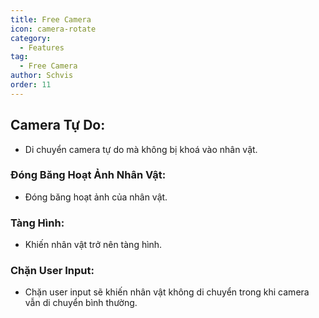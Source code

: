 ```yaml
---
title: Free Camera
icon: camera-rotate
category:
  - Features
tag:
  - Free Camera
author: Schvis
order: 11
---
```


## Camera Tự Do:
- Di chuyển camera tự do mà không bị khoá vào nhân vật.
### Đóng Băng Hoạt Ảnh Nhân Vật:
- Đóng băng hoạt ảnh của nhân vật.
### Tàng Hình:
- Khiến nhân vật trở nên tàng hình.
### Chặn User Input:
- Chặn user input sẽ khiến nhân vật không di chuyển trong khi camera vẫn di chuyển bình thường.
